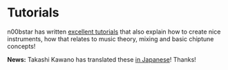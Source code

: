 # Tutorials #

n00bstar has written [excellent tutorials](http://n00bstar.blogspot.ca/p/klystrack-tutorials.html) that also explain how to create nice instruments, how that relates to music theory, mixing and basic chiptune concepts!

**News:** Takashi Kawano has translated these [in Japanese](https://drive.google.com/file/d/0B4ElRMyQr4zWbDdQYmFwQWl3dTQ/view?usp=sharing)! Thanks!